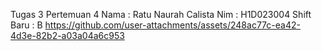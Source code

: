 Tugas 3 Pertemuan 4
Nama : Ratu Naurah Calista
Nim : H1D023004
Shift Baru : B
https://github.com/user-attachments/assets/248ac77c-ea42-4d3e-82b2-a03a04a6c953

